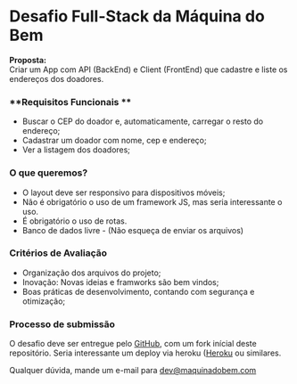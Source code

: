 # Desafio Full-Stack da Máquina do Bem

**Proposta:**  
Criar um App com API (BackEnd) e Client (FrontEnd) que cadastre e liste os endereços dos doadores.

### **Requisitos Funcionais ** ###

* Buscar o CEP do doador e, automaticamente, carregar o resto do endereço;
* Cadastrar um doador com nome, cep e endereço;
* Ver a listagem dos doadores;


### **O que queremos?** ###

* O layout deve ser responsivo para dispositivos móveis;
* Não é obrigatório o uso de um framework JS, mas seria interessante o uso.
* É obrigatório o uso de rotas.
* Banco de dados livre - (Não esqueça de enviar os arquivos)

### **Critérios de Avaliação** ###

* Organização dos arquivos do projeto;
* Inovação: Novas ideias e framworks são bem vindos;
* Boas práticas de desenvolvimento, contando com segurança e otimização;

### **Processo de submissão** ###

O desafio deve ser entregue pelo [GitHub](http://github.com/), com um fork inícial deste repositório. 
Seria interessante um deploy via heroku ([Heroku](https://www.heroku.com/) ou similares.

Qualquer dúvida, mande um e-mail para dev@maquinadobem.com
